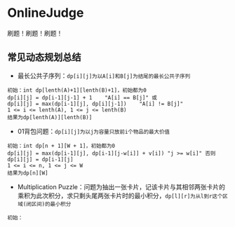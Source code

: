 # OnlineJudge
刷题！刷题！刷题！
## 常见动态规划总结
* 最长公共子序列：`dp[i][j]为以A[i]和B[j]为结尾的最长公共子序列`
```
初始：int dp[lenth(A)+1][lenth(B)+1]，初始都为0
dp[i][j] = dp[i-1][j-1] + 1    "A[i] == B[j]" 或
dp[i][j] = max(dp[i-1][j], dp[i][j-1])    "A[i] != B[j]"
1 <= i <= lenth(A), 1 <= j <= lenth(B)
结果为dp[lenth(A)][lenth(B)]
```
* 01背包问题：`dp[i][j]为以j为容量只放前i个物品的最大价值`
```
初始：int dp[n + 1][W + 1]，初始都为0
dp[i][j] = max(dp[i-1][j], dp[i-1][j-w[i]] + v[i]) "j >= w[i]" 否则
dp[i][j] = dp[i-1][j]
1 <= i <= n, 1 <= j <= W
结果为dp[n][W]
```
* Multiplication Puzzle：问题为抽出一张卡片，记该卡片与其相邻两张卡片的乘积为此次积分，求只剩头尾两张卡片时的最小积分，`dp[l][r]为从l到r这个区域(闭区间)的最小积分`
```
初始：
```